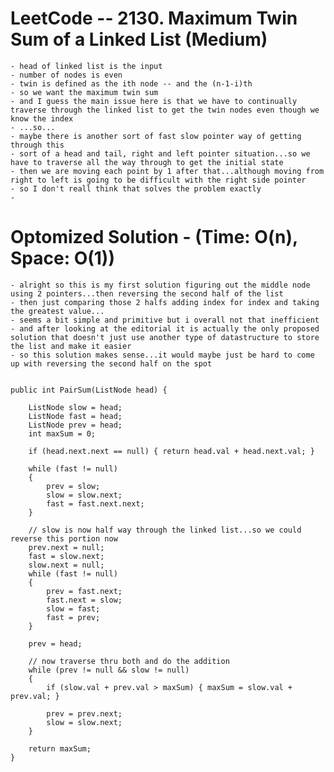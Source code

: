 # LeetCode -- 2130. Maximum Twin Sum of a Linked List (Medium)

    - head of linked list is the input
    - number of nodes is even
    - twin is defined as the ith node -- and the (n-1-i)th
    - so we want the maximum twin sum
    - and I guess the main issue here is that we have to continually traverse through the linked list to get the twin nodes even though we know the index
    - ...so...
    - maybe there is another sort of fast slow pointer way of getting through this
    - sort of a head and tail, right and left pointer situation...so we have to traverse all the way through to get the initial state
    - then we are moving each point by 1 after that...although moving from right to left is going to be difficult with the right side pointer
    - so I don't reall think that solves the problem exactly
    - 



# Optomized Solution - (Time: O(n), Space: O(1))

    - alright so this is my first solution figuring out the middle node using 2 pointers...then reversing the second half of the list
    - then just comparing those 2 halfs adding index for index and taking the greatest value...
    - seems a bit simple and primitive but i overall not that inefficient
    - and after looking at the editorial it is actually the only proposed solution that doesn't just use another type of datastructure to store the list and make it easier
    - so this solution makes sense...it would maybe just be hard to come up with reversing the second half on the spot


    public int PairSum(ListNode head) {

        ListNode slow = head;
        ListNode fast = head;
        ListNode prev = head;
        int maxSum = 0;

        if (head.next.next == null) { return head.val + head.next.val; }

        while (fast != null)
        {
            prev = slow;
            slow = slow.next;
            fast = fast.next.next;
        }

        // slow is now half way through the linked list...so we could reverse this portion now
        prev.next = null;
        fast = slow.next;
        slow.next = null;
        while (fast != null)
        {
            prev = fast.next;
            fast.next = slow;
            slow = fast;
            fast = prev;
        }

        prev = head;

        // now traverse thru both and do the addition
        while (prev != null && slow != null)
        {
            if (slow.val + prev.val > maxSum) { maxSum = slow.val + prev.val; }

            prev = prev.next;
            slow = slow.next;
        }
        
        return maxSum;
    }






